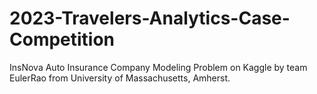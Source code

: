 # 2023-Travelers-Analytics-Case-Competition
InsNova Auto Insurance Company Modeling Problem on Kaggle
by team EulerRao from University of Massachusetts, Amherst.

